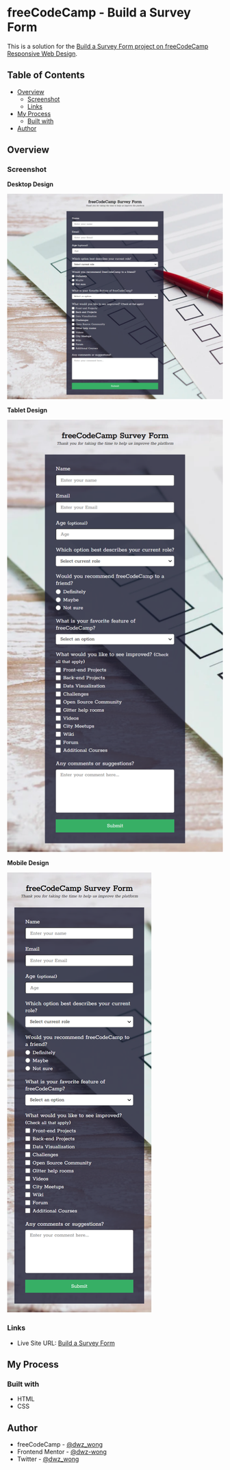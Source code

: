 # freeCodeCamp - Build a Survey Form

This is a solution for the [Build a Survey Form project on freeCodeCamp Responsive Web Design](https://www.freecodecamp.org/). 

## Table of Contents

- [Overview](#overview)
    - [Screenshot](#screenshot)
    - [Links]()
- [My Process](#my-process)
    - [Built with](#built-with)
- [Author](#author)

## Overview

### Screenshot

**Desktop Design**

![Desktop Design](images/desktop.png)

**Tablet Design**

![Tablet Design](images/tablet.png)

**Mobile Design**

![Mobile Design](images/mobile.png)

### Links

- Live Site URL: [Build a Survey Form](https://dwz-wong.github.io/freeCodeCamp-survey-form)

## My Process

### Built with

- HTML
- CSS

## Author

- freeCodeCamp - [@dwz_wong](https://www.freecodecamp.org/dwz_wong)
- Frontend Mentor - [@dwz-wong](https://www.frontendmentor.io/profile/dwz-wong)
- Twitter - [@dwz_wong](https://twitter.com/dwz_wong)
